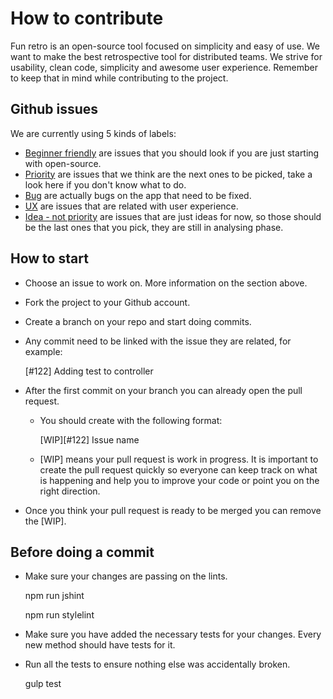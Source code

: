 # How to contribute

Fun retro is an open-source tool focused on simplicity and easy of use. We want to make the best retrospective tool for distributed teams. We strive for usability, clean code, simplicity and awesome user experience. Remember to keep that in mind while contributing to the project.

## Github issues

We are currently using 5 kinds of labels:

* [Beginner friendly](https://github.com/funretro/distributed/issues?q=is%3Aissue+is%3Aopen+label%3A%22beginner+friendly%22) are issues that you should look if you are just starting with open-source.
* [Priority](https://github.com/funretro/distributed/issues?q=is%3Aissue+is%3Aopen+label%3Apriority) are issues that we think are the next ones to be picked, take a look here if you don't know what to do.
* [Bug](https://github.com/funretro/distributed/issues?utf8=%E2%9C%93&q=is%3Aissue%20is%3Aopen%20label%3Abug%20) are actually bugs on the app that need to be fixed.
* [UX](https://github.com/funretro/distributed/issues?q=is%3Aissue+is%3Aopen+label%3AUX) are issues that are related with user experience.
* [Idea - not priority](https://github.com/funretro/distributed/issues?q=is%3Aissue+is%3Aopen+label%3A%22idea+-+not+priority%22) are issues that are just ideas for now, so those should be the last ones that you pick, they are still in analysing phase.

## How to start

* Choose an issue to work on. More information on the section above.
* Fork the project to your Github account.
* Create a branch on your repo and start doing commits.
* Any commit need to be linked with the issue they are related, for example:

    [#122] Adding test to controller

* After the first commit on your branch you can already open the pull request.
  * You should create with the following format:

    [WIP][#122] Issue name

  * [WIP] means your pull request is work in progress. It is important to create the pull request quickly so everyone can keep track on what is happening and help you to improve your code or point you on the right direction.
* Once you think your pull request is ready to be merged you can remove the [WIP].

## Before doing a commit

* Make sure your changes are passing on the lints.

    npm run jshint

    npm run stylelint

* Make sure you have added the necessary tests for your changes. Every new method should have tests for it.
* Run all the tests to ensure nothing else was accidentally broken.

    gulp test
